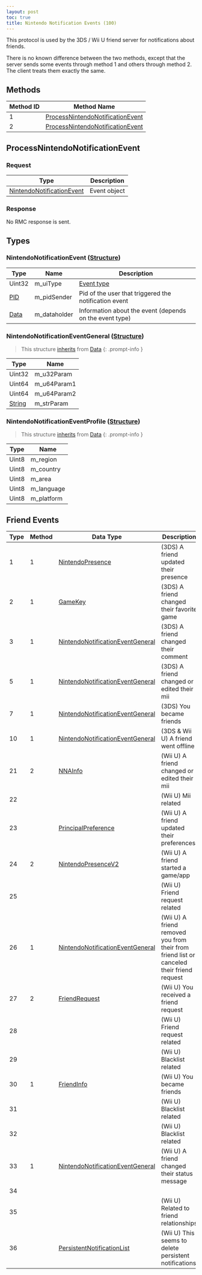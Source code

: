 ```yaml
---
layout: post
toc: true
title: Nintendo Notification Events (100)
---
```


This protocol is used by the 3DS / Wii U friend server for notifications about friends.

There is no known difference between the two methods, except that the server sends some events through method 1 and others through method 2. The client treats them exactly the same.

## Methods

| Method ID | Method Name                                                           |
| --------- | --------------------------------------------------------------------- |
| 1         | [ProcessNintendoNotificationEvent](#processnintendonotificationevent) |
| 2         | [ProcessNintendoNotificationEvent](#processnintendonotificationevent) |

## ProcessNintendoNotificationEvent
### Request

| Type                                                              | Description  |
| ----------------------------------------------------------------- | ------------ |
| [NintendoNotificationEvent](#nintendonotificationevent-structure) | Event object |

### Response
No RMC response is sent.

## Types
### NintendoNotificationEvent ([Structure])

| Type   | Name         | Description                                             |
| ------ | ------------ | ------------------------------------------------------- |
| Uint32 | m_uiType     | [Event type](#friend-events)                            |
| [PID]  | m_pidSender  | Pid of the user that triggered the notification event   |
| [Data] | m_dataholder | Information about the event (depends on the event type) |

### NintendoNotificationEventGeneral ([Structure])
> This structure [inherits](/docs/nex/types#structure-inheritance) from [Data]
{: .prompt-info }

| Type     | Name        |
| -------- | ----------- |
| Uint32   | m_u32Param  |
| Uint64   | m_u64Param1 |
| Uint64   | m_u64Param2 |
| [String] | m_strParam  |

### NintendoNotificationEventProfile ([Structure])
> This structure [inherits](/docs/nex/types#structure-inheritance) from [Data]
{: .prompt-info }

| Type  | Name       |
| ----- | ---------- |
| Uint8 | m_region   |
| Uint8 | m_country  |
| Uint8 | m_area     |
| Uint8 | m_language |
| Uint8 | m_platform |

## Friend Events

| Type | Method | Data Type                          | Description                                                                               |
| ---- | ------ | ---------------------------------- | ----------------------------------------------------------------------------------------- |
| 1    | 1      | [NintendoPresence]                 | (3DS) A friend updated their presence                                                     |
| 2    | 1      | [GameKey]                          | (3DS) A friend changed their favorite game                                                |
| 3    | 1      | [NintendoNotificationEventGeneral] | (3DS) A friend changed their comment                                                      |
| 5    | 1      | [NintendoNotificationEventGeneral] | (3DS) A friend changed or edited their mii                                                |
| 7    | 1      | [NintendoNotificationEventGeneral] | (3DS) You became friends                                                                  |
| 10   | 1      | [NintendoNotificationEventGeneral] | (3DS & Wii U) A friend went offline                                                       |
| 21   | 2      | [NNAInfo]                          | (Wii U) A friend changed or edited their mii                                              |
| 22   |        |                                    | (Wii U) Mii related                                                                       |
| 23   |        | [PrincipalPreference]              | (Wii U) A friend updated their preferences                                                |
| 24   | 2      | [NintendoPresenceV2]               | (Wii U) A friend started a game/app                                                       |
| 25   |        |                                    | (Wii U) Friend request related                                                            |
| 26   | 1      | [NintendoNotificationEventGeneral] | (Wii U) A friend removed you from their from friend list or canceled their friend request |
| 27   | 2      | [FriendRequest]                    | (Wii U) You received a friend request                                                     |
| 28   |        |                                    | (Wii U) Friend request related                                                            |
| 29   |        |                                    | (Wii U) Blacklist related                                                                 |
| 30   | 1      | [FriendInfo]                       | (Wii U) You became friends                                                                |
| 31   |        |                                    | (Wii U) Blacklist related                                                                 |
| 32   |        |                                    | (Wii U) Blacklist related                                                                 |
| 33   | 1      | [NintendoNotificationEventGeneral] | (Wii U) A friend changed their status message                                             |
| 34   |        |                                    |                                                                                           |
| 35   |        |                                    | (Wii U) Related to friend relationships                                                   |
| 36   |        | [PersistentNotificationList]       | (Wii U) This seems to delete persistent notifications                                     |

[Data]: /docs/nex/types#anydataholder
[PID]: /docs/nex/types#pid
[Structure]: /docs/nex/types#structure
[String]: /docs/nex/types#string
[NintendoPresence]: /docs/nex/protocols/friends-3ds#nintendopresence-structure
[GameKey]: /docs/nex/protocols/friends-3ds#gamekey-structure
[FriendRequest]: /docs/nex/protocols/friends-wiiu#friendrequest-structure
[NintendoPresenceV2]: /docs/nex/protocols/friends-wiiu#nintendopresencev2-structure
[FriendInfo]: /docs/nex/protocols/friends-wiiu#friendinfo-structure
[NNAInfo]: /docs/nex/protocols/friends-wiiu#nnainfo-structure
[MiiV2]: /docs/nex/protocols/friends-wiiu#miiv2-structure
[PrincipalPreference]: /docs/nex/protocols/friends-wiiu#principalpreference-structure
[PersistentNotificationList]: /docs/nex/protocols/friends-wiiu#persistentnotificationlist-structure
[NintendoNotificationEventGeneral]: #nintendonotificationeventgeneral-structure

